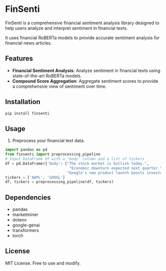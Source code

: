 # FinSenti

FinSenti is a comprehensive financial sentiment analysis library designed to help users analyze and interpret sentiment in financial texts.

It uses financial RoBERTa models to provide accurate sentiment analysis for financial news articles.

## Features
- **Financial Sentiment Analysis**: Analyze sentiment in financial texts using state-of-the-art RoBERTa models.
- **Compound Score Aggregation**: Aggregate sentiment scores to provide a comprehensive view of sentiment over time.

## Installation

```bash
pip install finsenti
```

## Usage

1. Preprocess your financial text data.

```python
import pandas as pd
from finsenti import preprocessing_pipeline
# Input DataFrame df with a 'body' column and a list of tickers
df = pd.DataFrame({'body': ["The stock market is bullish today.", 
                             "Economic downturn expected next quarter.",
                            "Google's new product launch boosts investor confidence."]})
tickers = ['AAPL', 'GOOGL']
df, tickers = preprocessing_pipeline(df, tickers)
```

## Dependencies
- pandas
- marketminer
- dotenv
- google-genai
- transformers
- torch

## License

MIT License. Free to use and modify.
